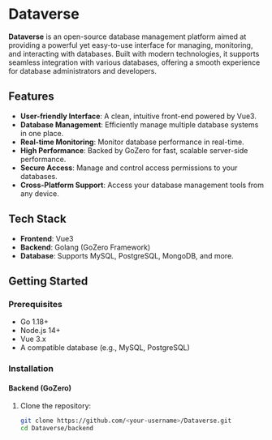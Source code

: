 # Dataverse

**Dataverse** is an open-source database management platform aimed at providing a powerful yet easy-to-use interface for managing, monitoring, and interacting with databases. Built with modern technologies, it supports seamless integration with various databases, offering a smooth experience for database administrators and developers.

## Features

- **User-friendly Interface**: A clean, intuitive front-end powered by Vue3.
- **Database Management**: Efficiently manage multiple database systems in one place.
- **Real-time Monitoring**: Monitor database performance in real-time.
- **High Performance**: Backed by GoZero for fast, scalable server-side performance.
- **Secure Access**: Manage and control access permissions to your databases.
- **Cross-Platform Support**: Access your database management tools from any device.

## Tech Stack

- **Frontend**: Vue3
- **Backend**: Golang (GoZero Framework)
- **Database**: Supports MySQL, PostgreSQL, MongoDB, and more.

## Getting Started

### Prerequisites

- Go 1.18+
- Node.js 14+
- Vue 3.x
- A compatible database (e.g., MySQL, PostgreSQL)

### Installation

#### Backend (GoZero)

1. Clone the repository:

   ```bash
   git clone https://github.com/<your-username>/Dataverse.git
   cd Dataverse/backend
